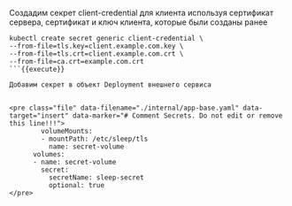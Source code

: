Создадим секрет client-credential для клиента используя сертификат сервера, сертификат и ключ клиента, которые были созданы ранее

```
kubectl create secret generic client-credential \
--from-file=tls.key=client.example.com.key \
--from-file=tls.crt=client.example.com.crt \
--from-file=ca.crt=example.com.crt
```{{execute}}

Добавим секрет в объект Deployment внешнего сервиса


<pre class="file" data-filename="./internal/app-base.yaml" data-target="insert" data-marker="# Comment Secrets. Do not edit or remove this line!!!">
        volumeMounts:
        - mountPath: /etc/sleep/tls
          name: secret-volume
      volumes:
      - name: secret-volume
        secret:
          secretName: sleep-secret
          optional: true
</pre>

